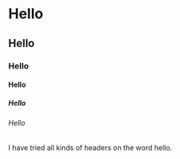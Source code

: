 # Hello
## Hello
### Hello
#### Hello
##### Hello
###### Hello

I have tried all kinds of headers on the word hello.
